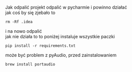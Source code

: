 Jak odpalić projekt
odpalić w pycharmie i powinno działać  
jak coś by się zjebało to
```
rm -Rf .idea
```
i na nowo odpalić  
jak nie działa to to poniżej instaluje wszystkie paczki
```
pip install -r requirements.txt
```
może być problem z pyAudio, przed zainstalowaniem
```
brew install portaudio
```


